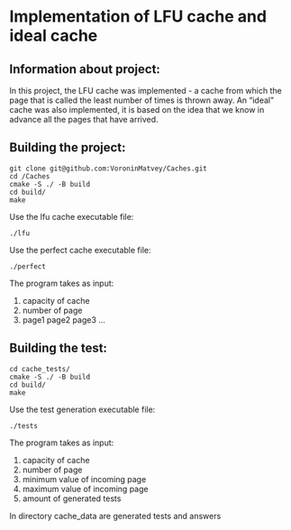 # Implementation of LFU cache and ideal cache
## Information about project:
In this project, the LFU cache was implemented - a cache from which the page that is called the least number of times is thrown away. An “ideal” cache was also implemented, it is based on the idea that we know in advance all the pages that have arrived.
## Building the project:
```
git clone git@github.com:VoroninMatvey/Caches.git
cd /Caches
cmake -S ./ -B build
cd build/
make
```
Use the lfu cache executable file:
```
./lfu
```
Use the perfect cache executable file:
```
./perfect
```
The program takes as input: 
1) capacity of cache
2) number of page
3) page1  page2  page3 ...
## Building the test:
```
cd cache_tests/
cmake -S ./ -B build
cd build/
make
```
Use the test generation executable file:
```
./tests
```
The program takes as input:
1) capacity of cache
2) number of page
3) minimum value of incoming page
4) maximum value of incoming page
5) amount of generated tests

In directory cache_data are generated tests and answers
